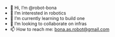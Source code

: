 - 👋 Hi, I’m @robot-bona
- 👀 I’m interested in robotics
- 🌱 I’m currently learning to build one
- 💞️ I’m looking to collaborate on infras
- 📫 How to reach me: bona.as.robot@gmail.com

<!---
robot-bona/robot-bona is a ✨ special ✨ repository because its `README.md` (this file) appears on your GitHub profile.
You can click the Preview link to take a look at your changes.
--->
